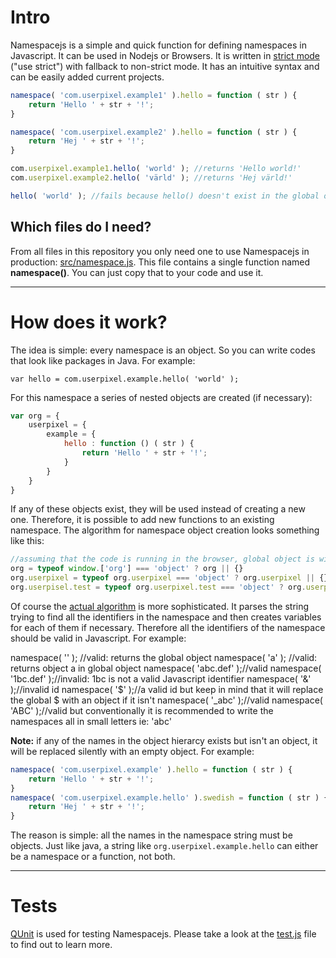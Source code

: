 Intro
=====

Namespacejs is a simple and quick function for defining namespaces in Javascript. It can be used in Nodejs or Browsers.
It is written in [strict mode][2] ("use strict") with fallback to non-strict mode. It has an intuitive syntax and can
be easily added current projects.

[2]: https://developer.mozilla.org/en-US/docs/JavaScript/Reference/Functions_and_function_scope/Strict_mode

```Javascript
namespace( 'com.userpixel.example1' ).hello = function ( str ) {
    return 'Hello ' + str + '!';
}

namespace( 'com.userpixel.example2' ).hello = function ( str ) {
    return 'Hej ' + str + '!';
}

com.userpixel.example1.hello( 'world' ); //returns 'Hello world!'
com.userpixel.example2.hello( 'värld' ); //returns 'Hej värld!'

hello( 'world' ); //fails because hello() doesn't exist in the global object. It's in its own namespace.
```

## Which files do I need?

From all files in this repository you only need one to use Namespacejs in production: [src/namespace.js](hanifbbz/namespacejs/src/namespace.js).
This file contains a single function named **namespace()**. You can just copy that to your code and use it.

***

How does it work?
=================

The idea is simple: every namespace is an object. So you can write codes that look like packages in Java. For example:

    var hello = com.userpixel.example.hello( 'world' );

For this namespace a series of nested objects are created (if necessary):

```Javascript
var org = {
    userpixel = {
        example = {
            hello : function () ( str ) {
                return 'Hello ' + str + '!';
            }
        }
    }
}
```

If any of these objects exist, they will be used instead of creating a new one. Therefore, it is possible to add new
functions to an existing namespace. The algorithm for namespace object creation looks something like this:

```Javascript
//assuming that the code is running in the browser, global object is window
org = typeof window.['org'] === 'object' ? org || {}
org.userpixel = typeof org.userpixel === 'object' ? org.userpixel || {}
org.userpisel.test = typeof org.userpixel.test === 'object' ? org.userpixel.test || {}
```

Of course the [actual algorithm](/hanifbbz/namespacejs/src/namespace.js) is more sophisticated. It parses the string trying
to find all the identifiers in the namespace and then creates variables for each of them if necessary. Therefore all the
identifiers of the namespace should be valid in Javascript. For example:

namespace( '' ); //valid: returns the global object
namespace( 'a' ); //valid: returns object a in global object
namespace( 'abc.def' );//valid
namespace( '1bc.def' );//invalid: 1bc is not a valid Javascript identifier
namespace( '&' );//invalid id
namespace( '$' );//a valid id but keep in mind that it will replace the global $ with an object if it isn't
namespace( '_abc' );//valid
namespace( 'ABC' );//valid but conventionally it is recommended to write the namespaces all in small letters ie: 'abc'

**Note:** if any of the names in the object hierarcy exists but isn't an object, it will be replaced silently with an empty object.
For example:

```Javascript
namespace( 'com.userpixel.example' ).hello = function ( str ) {
    return 'Hello ' + str + '!';
}
namespace( 'com.userpixel.example.hello' ).swedish = function ( str ) {
    return 'Hej ' + str + '!';
}
```
The reason is simple: all the names in the namespace string must be objects. Just like java, a string like `org.userpixel.example.hello`
can either be a namespace or a function, not both.

***

Tests
=====

[QUnit](http://www.qunit.com) is used for testing Namespacejs. Please take a look at the [test.js](hanifbbz/namespacejs/test/test.js) file to find out to learn more.